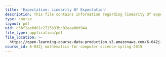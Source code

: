 ```yaml
---
title: 'Expectation: Linearity Of Expectation'
description: This file contains information regarding linearity Of expectation.
type: course
layout: pdf
uid: c5bf2ae6d81c2715b33bc82aaa80d944
file_type: application/pdf
file_location: >-
  https://open-learning-course-data-production.s3.amazonaws.com/6-042j-mathematics-for-computer-science-spring-2015/c5bf2ae6d81c2715b33bc82aaa80d944_MIT6_042JS15_LinearityExpect.pdf
course_id: 6-042j-mathematics-for-computer-science-spring-2015
---
```

